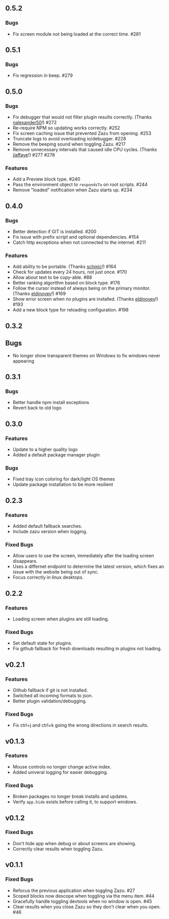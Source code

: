 ## 0.5.2

### Bugs

* Fix screen module not being loaded at the correct time. #281

## 0.5.1

### Bugs

* Fix regression in beep. #279

## 0.5.0

### Bugs

* Fix debugger that would not filter plugin results correctly. (Thanks
  [nalexander50][nalexander50]!) #272
* Re-require NPM so updating works correctly. #252
* Fix screen caching issue that prevented Zazu from opening. #253
* Truncate logs to avoid overloading io/debugger. #228
* Remove the beeping sound when toggling Zazu. #217
* Remove unnecessary intervals that caused idle CPU cycles. (Thanks
  [jlaffaye][jlaffaye]!) #277 #278

### Features

* Add a Preview block type. #240
* Pass the environment object to `respondsTo` on root scripts. #244
* Remove "loaded" notification when Zazu starts up. #234

## 0.4.0

### Bugs

* Better detection if GIT is installed. #200
* Fix issue with prefix script and optional dependencies. #154
* Catch http exceptions when not connected to the internet. #211

### Features

* Add ability to be portable. (Thanks [schmic][schmic]!) #164
* Check for updates every 24 hours, not just once. #170
* Allow about text to be copy-able. #88
* Better ranking algorithm based on block type. #176
* Follow the cursor instead of always being on the primary monitor. (Thanks
  [eldinoyev][eldinoyev]!) #169
* Show error screen when no plugins are installed. (Thanks
  [eldinoyev][eldinoyev]!) #193
* Add a new block type for reloading configuration. #198

## 0.3.2

## Bugs

* No longer show transparent themes on Windows to fix windows never appearing

## 0.3.1

### Bugs

* Better handle npm install exceptions
* Revert back to old logo

## 0.3.0

### Features

* Update to a higher quality logo
* Added a default package manager plugin

### Bugs

* Fixed tray icon coloring for dark/light OS themes
* Update package installation to be more resilient

## 0.2.3

### Features

* Added default fallback searches.
* Include zazu version when logging.

### Fixed Bugs

* Allow users to use the screen, immediately after the loading screen
  disappears.
* Uses a differnet endpoint to determine the latest version, which fixes an
  issue with the website being out of sync.
* Focus correctly in linux desktops.

## 0.2.2

### Features

* Loading screen when plugins are still loading.

### Fixed Bugs

* Set default state for plugins.
* Fix github fallback for fresh downloads resulting in plugins not loading.

## v0.2.1

### Features

* Github fallback if git is not installed.
* Switched all incoming formats to json.
* Better plugin validation/debugging.

### Fixed Bugs

* Fix ctrl+j and ctrl+k going the wrong directions in search results.

## v0.1.3

### Features

* Mouse controls no longer change active index.
* Added univeral logging for easier debugging.

### Fixed Bugs

* Broken packages no longer break installs and updates.
* Verify `app.hide` exists before calling it, to support windows.

## v0.1.2

### Fixed Bugs

* Don't hide app when debug or about screens are showing.
* Correctly clear results when toggling Zazu.

## v0.1.1

### Fixed Bugs

* Refocus the previous application when toggling Zazu. #27
* Scoped blocks now descope when toggling via the menu item. #44
* Gracefully handle toggling devtools when no window is open. #45
* Clear results when you close Zazu so they don't clear when you open. #46

[schmic]: https://github.com/schmic
[eldinoyev]: https://github.com/eldinoyev
[nalexander50]: https://github.com/nalexander50
[jlaffaye]: https://github.com/jlaffaye
